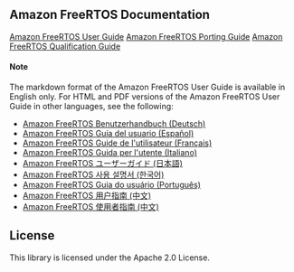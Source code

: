 ## Amazon FreeRTOS Documentation

[Amazon FreeRTOS User Guide](./doc_source/userguide/index.md)
[Amazon FreeRTOS Porting Guide](./doc_source/portingguide/index.md)
[Amazon FreeRTOS Qualification Guide](./doc_source/qualificationguide/index.md)

#### Note
The markdown format of the Amazon FreeRTOS User Guide is available in English only.
For HTML and PDF versions of the Amazon FreeRTOS User Guide in other languages, see the following:

- [Amazon FreeRTOS
Benutzerhandbuch (Deutsch)](https://docs.aws.amazon.com/de_de/freertos/latest/userguide/what-is-amazon-freertos.html)
- [Amazon FreeRTOS
Guía del usuario (Español)](https://docs.aws.amazon.com/es_es/freertos/latest/userguide/what-is-amazon-freertos.html)
- [Amazon FreeRTOS
Guide de l'utilisateur (Français)](https://docs.aws.amazon.com/fr_fr/freertos/latest/userguide/what-is-amazon-freertos.html)
- [Amazon FreeRTOS
Guida per l'utente (Italiano)](https://docs.aws.amazon.com/it_it/freertos/latest/userguide/what-is-amazon-freertos.html)
- [Amazon FreeRTOS
ユーザーガイド (日本語)](https://docs.aws.amazon.com/ja_jp/freertos/latest/userguide/what-is-amazon-freertos.html)
- [Amazon FreeRTOS
사용 설명서 (한국어)](https://docs.aws.amazon.com/ko_kr/freertos/latest/userguide/what-is-amazon-freertos.html)
- [Amazon FreeRTOS
Guia do usuário (Português)](https://docs.aws.amazon.com/pt_br/freertos/latest/userguide/what-is-amazon-freertos.html)
- [Amazon FreeRTOS
用户指南 (中文)](https://docs.aws.amazon.com/zh_cn/freertos/latest/userguide/what-is-amazon-freertos.html)
- [Amazon FreeRTOS
使用者指南 (中文)](https://docs.aws.amazon.com/zh_tw/freertos/latest/userguide/what-is-amazon-freertos.html)

## License

This library is licensed under the Apache 2.0 License. 

